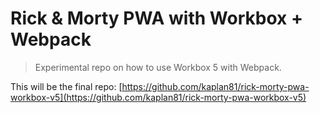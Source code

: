 # Rick & Morty PWA with Workbox + Webpack

> Experimental repo on how to use Workbox 5 with Webpack.

This will be the final repo: [https://github.com/kaplan81/rick-morty-pwa-workbox-v5](https://github.com/kaplan81/rick-morty-pwa-workbox-v5)
